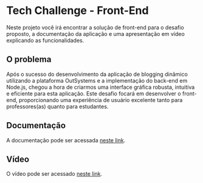 # Tech Challenge - Front-End
Neste projeto você irá encontrar a solução de front-end para o desafio proposto, a documentação da aplicação e uma apresentação em vídeo explicando as funcionalidades.

## O problema
Após o sucesso do desenvolvimento da aplicação de blogging dinâmico utilizando a plataforma OutSystems e a implementação do back-end em Node.js, chegou a hora de criarmos uma interface gráfica robusta, intuitiva e eficiente para esta aplicação. Este desafio focará em desenvolver o front-end, proporcionando uma experiência de usuário excelente tanto para professores(as) quanto para estudantes.

## Documentação
A documentação pode ser acessada [neste link](https://docs.google.com/document/d/1RxqjrkkddA1Q-NLvJbqI2_wnggBk7iZduO3GOeQpBs4/edit?usp=sharing).

## Vídeo
O vídeo pode ser acessado [neste link](#).
